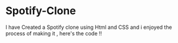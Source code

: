 # Spotify-Clone
I have Created a Spotify clone using Html and CSS and i enjoyed the process of making it , here's the code !!
